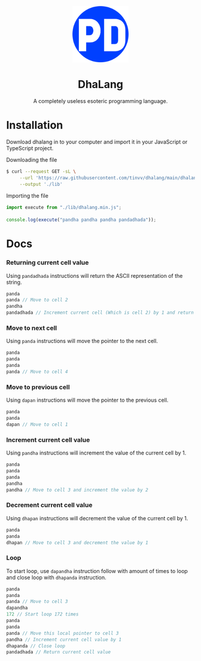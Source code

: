 <div align="center">
  <img src="/logo.svg" width="150px">
  <h1 align="center">
    DhaLang
  </h1>
  <p align="center">
    A completely useless esoteric programming language.
  </p>
</div>

# Installation

Download dhalang in to your computer and import it in your JavaScript or TypeScript project.

Downloading the file

```bash
$ curl --request GET -sL \
     --url 'https://raw.githubusercontent.com/tinvv/dhalang/main/dhalang.min.js?token=GHSAT0AAAAAABRTFWATUAGTLX5RAWRDABTUYROFQLQ'\
     --output './lib'
```

Importing the file

```javascript
import execute from "./lib/dhalang.min.js";

console.log(execute("pandha pandha pandha pandadhada"));
```

# Docs

### Returning current cell value

Using `pandadhada` instructions will return the ASCII representation of the string.

```javascript
panda
panda // Move to cell 2
pandha
pandadhada // Increment current cell (Which is cell 2) by 1 and return the current cell value (ASCII string value)
```

### Move to next cell

Using `panda` instructions will move the pointer to the next cell.

```javascript
panda
panda
panda
panda // Move to cell 4
```

### Move to previous cell

Using `dapan` instructions will move the pointer to the previous cell.

```javascript
panda
panda
dapan // Move to cell 1
```

### Increment current cell value

Using `pandha` instructions will increment the value of the current cell by 1.

```javascript
panda
panda
panda
pandha
pandha // Move to cell 3 and increment the value by 2
```

### Decrement current cell value

Using `dhapan` instructions will decrement the value of the current cell by 1.

```javascript
panda
panda
dhapan // Move to cell 3 and decrement the value by 1
```

### Loop

To start loop, use `dapandha` instruction follow with amount of times to loop and close loop with `dhapanda`
instruction.

```javascript
panda
panda
panda // Move to cell 3
dapandha
172 // Start loop 172 times
panda
panda
panda // Move this local pointer to cell 3
pandha // Increment current cell value by 1
dhapanda // Close loop
pandadhada // Return current cell value
```

